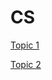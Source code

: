 # CS

[Topic 1](https://ccy05327.github.io/01-Topic%201\README.html)

[Topic 2](https://ccy05327.github.io/02-Topic%202\README.html)

<!-- [Topic 3](https://ccy05327.github.io/03-Topic%203\README.html) -->

<!-- [Topic 4](https://ccy05327.github.io/04-Topic%204\README.html) -->

<!-- [Topic 5](https://ccy05327.github.io/05-Topic%205\README.html) -->
